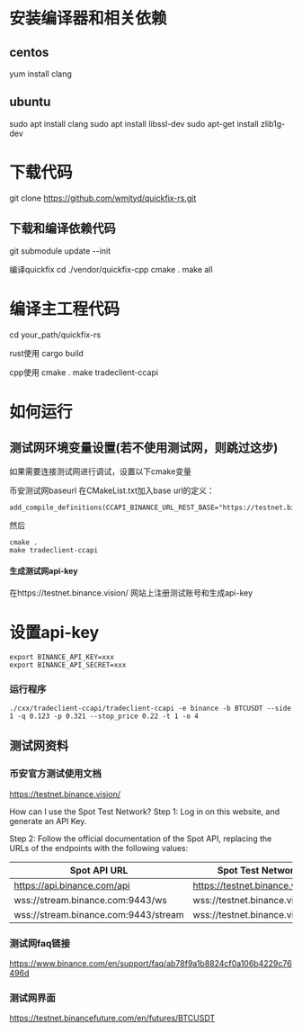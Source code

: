 # 安装编译器和相关依赖
## centos
yum install clang
## ubuntu
sudo apt install clang
sudo apt install libssl-dev
sudo apt-get install zlib1g-dev

# 下载代码
git clone https://github.com/wmjtyd/quickfix-rs.git

## 下载和编译依赖代码 
git submodule update --init

编译quickfix
cd ./vendor/quickfix-cpp
cmake .
make all

# 编译主工程代码
cd your_path/quickfix-rs

rust使用 
cargo build

cpp使用 
cmake .
make tradeclient-ccapi


# 如何运行
## 测试网环境变量设置(若不使用测试网，则跳过这步)
如果需要连接测试网进行调试，设置以下cmake变量

币安测试网baseurl
在CMakeList.txt加入base url的定义：
```
add_compile_definitions(CCAPI_BINANCE_URL_REST_BASE="https://testnet.binance.vision/api")
```
然后
```
cmake .
make tradeclient-ccapi
```

#### 生成测试网api-key
在https://testnet.binance.vision/ 网站上注册测试账号和生成api-key


# 设置api-key
```
export BINANCE_API_KEY=xxx
export BINANCE_API_SECRET=xxx
```



### 运行程序
```
./cxx/tradeclient-ccapi/tradeclient-ccapi -e binance -b BTCUSDT --side 1 -q 0.123 -p 0.321 --stop_price 0.22 -t 1 -o 4
```

## 测试网资料
### 币安官方测试使用文档
https://testnet.binance.vision/

How can I use the Spot Test Network?
Step 1: Log in on this website, and generate an API Key.

Step 2: Follow the official documentation of the Spot API, replacing the URLs of the endpoints with the following values:

|Spot API URL|	Spot Test Network URL|
|----|----|
|https://api.binance.com/api|	https://testnet.binance.vision/api
|wss://stream.binance.com:9443/ws|	wss://testnet.binance.vision/ws|
|wss://stream.binance.com:9443/stream|	wss://testnet.binance.vision/stream|

### 测试网faq链接
https://www.binance.com/en/support/faq/ab78f9a1b8824cf0a106b4229c76496d

### 测试网界面
https://testnet.binancefuture.com/en/futures/BTCUSDT